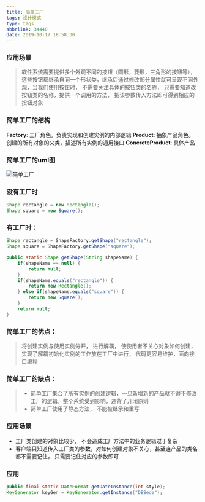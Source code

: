 ```yaml
---
title: 简单工厂
tags: 设计模式
type: tags
abbrlink: 34440
date: 2019-10-17 18:58:30
---
```


### 应用场景
> 软件系统需要提供多个外观不同的按钮（圆形，菱形，三角形的按钮等）， 这些按钮都继承自同一个形状类，继承后通过修改部分属性就可呈现不同外观，当我们使用按钮时， 不需要关注具体的按钮类的名称， 只需要知道改按钮类的名称，提供一个调用的方法， 把该参数传入方法即可得到相应的按钮对象



### 简单工厂的结构
**Factory**: 工厂角色。负责实现和创建实例的内部逻辑
**Product**: 抽象产品角色。创建的所有对象的父类，描述所有实例的通用接口
**ConcreteProduct**: 具体产品
### 简单工厂的uml图
![简单工厂](/简单工厂.png)

### 没有工厂时
```java
Shape rectangle = new Rectangle();
Shape square = new Square();
```

### 有工厂时：
```java
Shape rectangle = ShapeFactory.getShape("rectangle");
Shape square = ShapeFactory.getShape("square");
```
```java
public static Shape getShape(String shapeName) {
    if(shapeName == null) {
        return null;
    }
    if(shapeName.equals("rectangle")) {
        return new Rectangle();
    } else if(shapeName.equals("square")) {
        return new Square();
    } 
    return null;
}
```


### 简单工厂的优点：
> 将创建实例与使用实例分开， 进行解耦， 使使用者不关心对象如何创建， 实现了解耦初始化实例的工作放在工厂中进行， 代码更容易维护，面向接口编程

### 简单工厂的缺点：
>- 简单工厂集合了所有实例的创建逻辑，一旦新增新的产品就不得不修改工厂的逻辑，整个系统受到影响，违背了开闭原则
>- 简单工厂使用了静态方法， 不能被继承和重写

### 应用场景
- 工厂类创建的对象比较少， 不会造成工厂方法中的业务逻辑过于复杂
- 客户端只知道传入工厂类的参数，对如何创建对象不关心，甚至连产品的类名都不需要记住， 只需要记住对应的参数即可

### 应用
```java
public final static DateFormat getDateInstance(int style);
KeyGenerator keyGen = KeyGenerator.getInstance("DESede");
```
